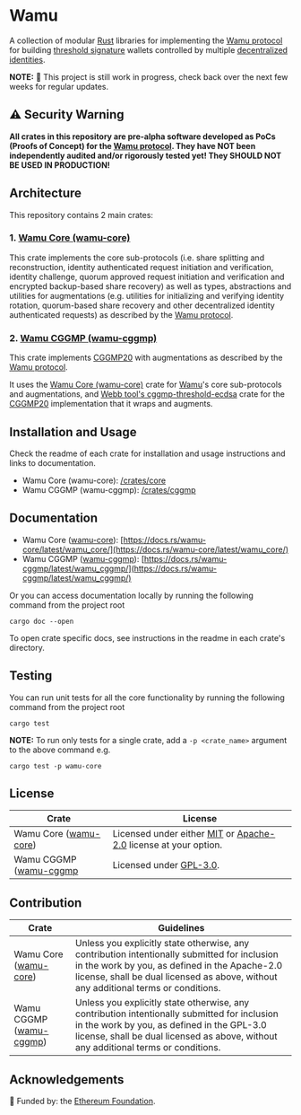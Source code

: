 # Wamu

A collection of modular [Rust](https://www.rust-lang.org/) libraries for implementing the [Wamu protocol](https://wamu.tech/specification) for building [threshold signature](https://academy.binance.com/en/articles/threshold-signatures-explained) wallets controlled by multiple [decentralized identities](https://ethereum.org/en/decentralized-identity/).

**NOTE:** 🚧 This project is still work in progress, check back over the next few weeks for regular updates.

## ⚠️ Security Warning

**All crates in this repository are pre-alpha software developed as PoCs (Proofs of Concept) for the [Wamu protocol](https://wamu.tech/specification).
They have NOT been independently audited and/or rigorously tested yet! 
They SHOULD NOT BE USED IN PRODUCTION!**

## Architecture

This repository contains 2 main crates:

### 1. [Wamu Core (wamu-core)](/crates/core)

This crate implements the core sub-protocols (i.e. share splitting and reconstruction, identity authenticated request initiation and verification, identity challenge, quorum approved request initiation and verification and encrypted backup-based share recovery) as well as types, abstractions and utilities for augmentations (e.g. utilities for initializing and verifying identity rotation, quorum-based share recovery and other decentralized identity authenticated requests) as described by the [Wamu protocol](https://wamu.tech/specification).

### 2. [Wamu CGGMP (wamu-cggmp)](/crates/cggmp)

This crate implements [CGGMP20](https://eprint.iacr.org/2021/060.pdf) with augmentations as described by the [Wamu protocol](https://wamu.tech/specification).

It uses the [Wamu Core (wamu-core)](/crates/core) crate for [Wamu](https://wamu.tech/specification)'s core sub-protocols and augmentations, and [Webb tool's cggmp-threshold-ecdsa](https://github.com/webb-tools/cggmp-threshold-ecdsa) crate for the [CGGMP20](https://eprint.iacr.org/2021/060.pdf) implementation that it wraps and augments.

## Installation and Usage

Check the readme of each crate for installation and usage instructions and links to documentation.

- Wamu Core (wamu-core): [/crates/core](/crates/core)
- Wamu CGGMP (wamu-cggmp): [/crates/cggmp](/crates/cggmp)

## Documentation

- Wamu Core ([wamu-core](/crates/core)): [https://docs.rs/wamu-core/latest/wamu_core/](https://docs.rs/wamu-core/latest/wamu_core/)
- Wamu CGGMP ([wamu-cggmp](/crates/cggmp)): [https://docs.rs/wamu-cggmp/latest/wamu_cggmp/](https://docs.rs/wamu-cggmp/latest/wamu_cggmp/)

Or you can access documentation locally by running the following command from the project root

```shell
cargo doc --open
```

To open crate specific docs, see instructions in the readme in each crate's directory.

## Testing

You can run unit tests for all the core functionality by running the following command from the project root

```shell
cargo test
```

**NOTE:** To run only tests for a single crate, add a `-p <crate_name>` argument to the above command e.g.
```shell
cargo test -p wamu-core
```

## License

| Crate                                   | License                                                                                            |
|-----------------------------------------|----------------------------------------------------------------------------------------------------|
| Wamu Core ([wamu-core](/crates/core))   | Licensed under either [MIT](/LICENSE-MIT) or [Apache-2.0](/LICENSE-APACHE) license at your option. |
| Wamu CGGMP ([wamu-cggmp](/crates/cggmp) | Licensed under [GPL-3.0](/LICENSE-GPL).                                                            |

## Contribution

| Crate                                    | Guidelines                                                                                                                                                                                                                           |
|------------------------------------------|--------------------------------------------------------------------------------------------------------------------------------------------------------------------------------------------------------------------------------------|
| Wamu Core ([wamu-core](/crates/core))    | Unless you explicitly state otherwise, any contribution intentionally submitted for inclusion in the work by you, as defined in the Apache-2.0 license, shall be dual licensed as above, without any additional terms or conditions. |
| Wamu CGGMP ([wamu-cggmp](/crates/cggmp)) | Unless you explicitly state otherwise, any contribution intentionally submitted for inclusion in the work by you, as defined in the GPL-3.0 license, shall be dual licensed as above, without any additional terms or conditions.    |

## Acknowledgements

🌱 Funded by: the [Ethereum Foundation](https://esp.ethereum.foundation/).